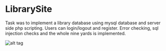 LibrarySite
===========

Task was to implement a library database using mysql database and server side php scripting. Users can login/logout and register. Error checking, sql injection checks and the whole nine yards is implemented.

![alt tag](https://github.com/Zontzor/LibraryPHP/blob/master/docs/screencap.png)
